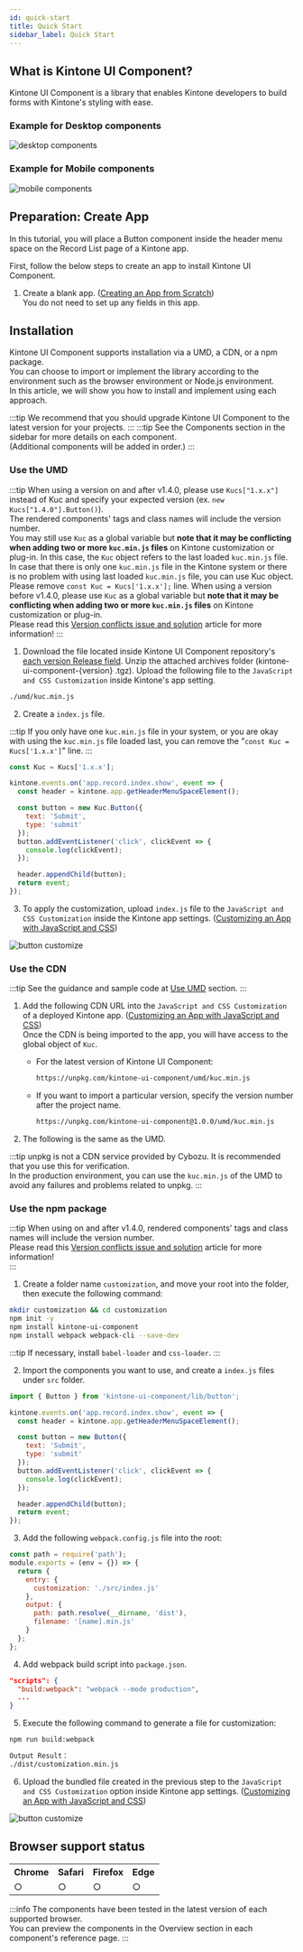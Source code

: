 ```yaml
---
id: quick-start
title: Quick Start
sidebar_label: Quick Start
---
```


## What is Kintone UI Component?

Kintone UI Component is a library that enables Kintone developers to build forms with Kintone's styling with ease.

### Example for Desktop components

![desktop components](/img/desktop_components.png)

### Example for Mobile components

![mobile components](/img/mobile_components.png)

## Preparation: Create App

In this tutorial, you will place a Button component inside the header menu space on the Record List page of a Kintone app.

First, follow the below steps to create an app to install Kintone UI Component.

1. Create a blank app. ([Creating an App from Scratch](https://get.kintone.help/k/en/user/create_app/tutorial.html))<br/>
You do not need to set up any fields in this app.

## Installation

Kintone UI Component supports installation via a UMD, a CDN, or a npm package.<br/>
You can choose to import or implement the library according to the environment such as the browser environment or Node.js environment.<br/>
In this article, we will show you how to install and implement using each approach.

:::tip
We recommend that you should upgrade Kintone UI Component to the latest version for your projects.
:::
:::tip
See the Components section in the sidebar for more details on each component.<br/>
(Additional components will be added in order.)
:::

### Use the UMD

:::tip
When using a version on and after v1.4.0, please use `Kucs["1.x.x"]` instead of Kuc and specify your expected version (ex. `new Kucs["1.4.0"].Button()`).<br/>
The rendered components' tags and class names will include the version number.<br/>
You may still use `Kuc` as a global variable but **note that it may be conflicting when adding two or more `kuc.min.js` files** on Kintone customization or plug-in. In this case, the `Kuc` object refers to the last loaded `kuc.min.js` file.<br/>
In case that there is only one `kuc.min.js` file in the Kintone system or there is no problem with using last loaded `kuc.min.js` file, you can use Kuc object. Please remove `const Kuc = Kucs['1.x.x'];` line.
When using a version before v1.4.0, please use `Kuc` as a global variable but **note that it may be conflicting when adding two or more `kuc.min.js` files** on Kintone customization or plug-in.<br/>
Please read this [Version conflicts issue and solution](../guides/version-conflicts-issue-solution.md) article for more information!
:::

1. Download the file located inside Kintone UI Component repository's [each version Release field](https://github.com/kintone-labs/kintone-ui-component/releases). Unzip the attached archives folder (kintone-ui-component-\{version\} .tgz). Upload the following file to the `JavaScript and CSS Customization` inside Kintone's app setting.

```bash
./umd/kuc.min.js
```

2. Create a `index.js` file.

:::tip
If you only have one `kuc.min.js` file in your system, or you are okay with using the `kuc.min.js` file loaded last, you can remove the "`const Kuc = Kucs['1.x.x']`" line.
:::

```javascript
const Kuc = Kucs['1.x.x'];

kintone.events.on('app.record.index.show', event => {
  const header = kintone.app.getHeaderMenuSpaceElement();

  const button = new Kuc.Button({
    text: 'Submit',
    type: 'submit'
  });
  button.addEventListener('click', clickEvent => {
    console.log(clickEvent);
  });

  header.appendChild(button);
  return event;
});
```

3. To apply the customization, upload `index.js` file to the `JavaScript and CSS Customization` inside the Kintone app settings. ([Customizing an App with JavaScript and CSS](https://get.kintone.help/k/en/user/app_settings/js_customize.html))

![button customize](/img/button_customize.png)

### Use the CDN
:::tip
See the guidance and sample code at [Use UMD](#use-the-umd) section.
:::

1. Add the following CDN URL into the `JavaScript and CSS Customization` of a deployed Kintone app. ([Customizing an App with JavaScript and CSS](https://get.kintone.help/k/en/user/app_settings/js_customize.html))<br/>
Once the CDN is being imported to the app, you will have access to the global object of `Kuc`.

   - For the latest version of Kintone UI Component:
     ```bash
     https://unpkg.com/kintone-ui-component/umd/kuc.min.js
     ```

   - If you want to import a particular version, specify the version number after the project name.
     ```bash
     https://unpkg.com/kintone-ui-component@1.0.0/umd/kuc.min.js
     ```

2. The following is the same as the UMD.

:::tip
unpkg is not a CDN service provided by Cybozu. It is recommended that you use this for verification.<br/>
In the production environment, you can use the `kuc.min.js` of the UMD to avoid any failures and problems related to unpkg.
:::

### Use the npm package

:::tip
When using on and after v1.4.0, rendered components' tags and class names will include the version number.<br/>
Please read this [Version conflicts issue and solution](../guides/version-conflicts-issue-solution.md) article for more information! <br/>
:::

1. Create a folder name `customization`, and move your root into the folder, then execute the following command:

```bash
mkdir customization && cd customization
npm init -y
npm install kintone-ui-component
npm install webpack webpack-cli --save-dev
```

:::tip
If necessary, install `babel-loader` and `css-loader`.
:::

2. Import the components you want to use, and create a `index.js` files under `src` folder.

```js
import { Button } from 'kintone-ui-component/lib/button';

kintone.events.on('app.record.index.show', event => {
  const header = kintone.app.getHeaderMenuSpaceElement();

  const button = new Button({
    text: 'Submit',
    type: 'submit'
  });
  button.addEventListener('click', clickEvent => {
    console.log(clickEvent);
  });

  header.appendChild(button);
  return event;
});
```
3. Add the following `webpack.config.js` file into the root:

```js
const path = require('path');
module.exports = (env = {}) => {
  return {
    entry: {
      customization: './src/index.js'
    },
    output: {
      path: path.resolve(__dirname, 'dist'),
      filename: '[name].min.js'
    }
  };
};
```

4. Add webpack build script into `package.json`.

```json
"scripts": {
  "build:webpack": "webpack --mode production",
  ...
}
```

5. Execute the following command to generate a file for customization:

```bash
npm run build:webpack
```

```bash
Output Result：
./dist/customization.min.js
```

6. Upload the bundled file created in the previous step to the `JavaScript and CSS Customization` option inside Kintone app settings. ([Customizing an App with JavaScript and CSS](https://get.kintone.help/k/en/user/app_settings/js_customize.html))

![button customize](/img/button_customize.png)

## Browser support status

<table>
  <tbody>
    <tr>
      <th>Chrome</th>
      <th>Safari</th>
      <th>Firefox</th>
      <th>Edge</th>
    </tr>
    <tr>
      <td>○</td>
      <td>○</td>
      <td>○</td>
      <td>○</td>
    </tr>
  </tbody>
</table>

:::info
The components have been tested in the latest version of each supported browser.<br/>
You can preview the components in the Overview section in each component's reference page.
:::
